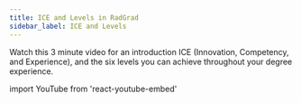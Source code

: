 ```yaml
---
title: ICE and Levels in RadGrad
sidebar_label: ICE and Levels
---
```


Watch this 3 minute video for an introduction ICE (Innovation, Competency, and Experience), and the six levels you can achieve throughout your degree experience.

import YouTube from 'react-youtube-embed'

<YouTube id="m0e-R2F5ol0"/>